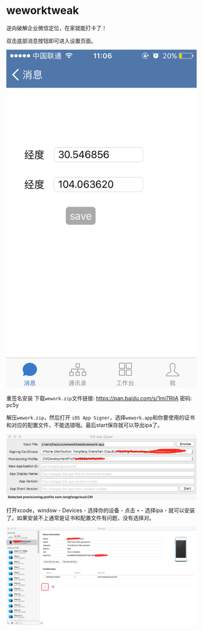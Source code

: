 # weworktweak
逆向破解企业微信定位，在家就能打卡了！

双击底部消息按钮即可进入设置页面。

![设置界面](/img/set.PNG)

重签名安装
下载`wework.zip`文件链接: https://pan.baidu.com/s/1mi7RjlA 密码: pc5y

解压`wework.zip`，然后打开 `iOS App Signer`，选择`wework.app`和你要使用的证书和对应的配置文件，不能选错哦。最后start保存就可以导出ipa了。

![打包界面](/img/package.png)

打开xcode，window - Devices - 选择你的设备 - 点击 `+` - 选择ipa - 就可以安装了。如果安装不上通常是证书和配置文件有问题，没有选择对。

![安装界面](/img/install.png)
